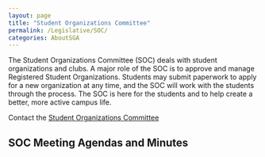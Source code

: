 ```yaml
---
layout: page
title: "Student Organizations Committee"
permalink: /Legislative/SOC/
categories: AboutSGA
---
```


The Student Organizations Committee (SOC) deals with student organizations and clubs. A major role of the SOC is to approve and manage Registered Student Organizations. Students may submit paperwork to apply for a new organization at any time, and the SOC will work with the students through the process. The SOC is here for the students and to help create a better, more active campus life.

Contact the [Student Organizations Committee](mailto:SOC@floridapoly.edu)

## SOC Meeting Agendas and Minutes